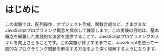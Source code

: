 # はじめに

この実験では、配列操作、オブジェクト作成、関数合成など、さまざまなJavaScriptプログラミング概念を探求して練習します。この実験の目的は、基本概念を網羅した実践的な演習を提供することで、JavaScriptプログラミングのスキルを向上させることです。この実験が終了するまでに、JavaScriptを使って一般的なプログラミング問題を解決する方法をより深く理解するようになります。
